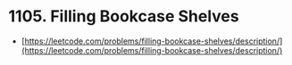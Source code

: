 # 1105. Filling Bookcase Shelves

- [https://leetcode.com/problems/filling-bookcase-shelves/description/](https://leetcode.com/problems/filling-bookcase-shelves/description/)
